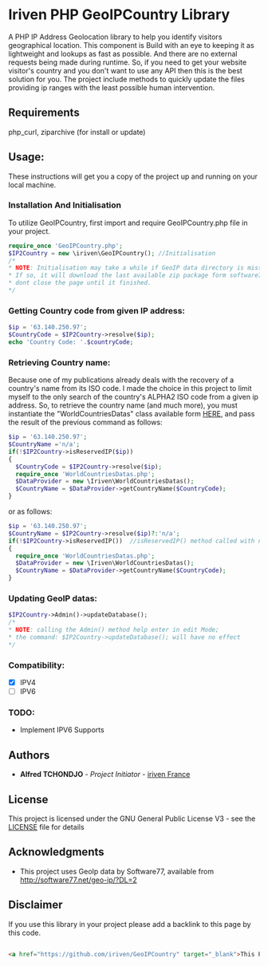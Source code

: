 # Iriven PHP GeoIPCountry Library

A PHP IP Address Geolocation library to help you identify visitors geographical location. 
This component is Build with an eye to keeping it as lightweight and lookups as fast as possible. 
And there are no external requests being made during runtime. So, if you need to get your website visitor's 
country and you don't want to use any API then this is the best solution for you.
The project include methods to quickly update the files providing ip ranges with the least possible human intervention.


## Requirements

php_curl, ziparchive (for install or update)

## Usage:

These instructions will get you a copy of the project up and running on your local machine. 

### Installation And Initialisation

To utilize GeoIPCountry, first import and require GeoIPCountry.php file in your project.

```php
require_once 'GeoIPCountry.php';
$IP2Country = new \iriven\GeoIPCountry(); //Initialisation
/* 
* NOTE: Initialisation may take a while if GeoIP data directory is missing or is corrupted (some files missing). 
* If so, it will download the last available zip package form software77 website and rebuild GeoIP data directory files,
* dont close the page until it finished.
*/
```

### Getting Country code from given IP address:

```php
$ip = '63.140.250.97';
$CountryCode = $IP2Country->resolve($ip);
echo 'Country Code: '.$countryCode;
```

### Retrieving Country name:

Because one of my publications already deals with the recovery of a country's name from its ISO code. 
I made the choice in this project to limit myself to the only search of the country's ALPHA2 ISO code from a given ip address. 
So, to retrieve the country name (and much more), you must instantiate the "WorldCountriesDatas" class available form [HERE](https://github.com/iriven/WorldCountriesDatas), 
and pass the result of the previous command as follows:

```php
$ip = '63.140.250.97';
$CountryName ='n/a';
if(!$IP2Country->isReservedIP($ip))
{
  $CountryCode = $IP2Country->resolve($ip);
  require_once 'WorldCountriesDatas.php';
  $DataProvider = new \Iriven\WorldCountriesDatas(); 
  $CountryName = $DataProvider->getCountryName($CountryCode);
}
```
or as follows:

```php
$ip = '63.140.250.97';
$CountryName = $IP2Country->resolve($ip)?:'n/a';
if(!$IP2Country->isReservedIP())  //isReservedIP() method called with no parameter
{
  require_once 'WorldCountriesDatas.php';
  $DataProvider = new \Iriven\WorldCountriesDatas(); 
  $CountryName = $DataProvider->getCountryName($CountryCode);
}
```

### Updating GeoIP datas:

```php
$IP2Country->Admin()->updateDatabase();
/*
* NOTE: calling the Admin() method help enter in edit Mode;
* the command: $IP2Country->updateDatabase(); will have no effect
*/
```

### Compatibility:

- [x] IPV4
- [ ] IPV6

### TODO:

- Implement IPV6 Supports

## Authors

* **Alfred TCHONDJO** - *Project Initiator* - [iriven France](https://www.facebook.com/Tchalf)

## License

This project is licensed under the GNU General Public License V3 - see the [LICENSE](LICENSE) file for details

## Acknowledgments

* This project uses GeoIp data by Software77, available from http://software77.net/geo-ip/?DL=2

## Disclaimer

If you use this library in your project please add a backlink to this page by this code.

```html

<a href="https://github.com/iriven/GeoIPCountry" target="_blank">This Project Uses Alfred's TCHONDJO GeoIPCountry PHP Library.</a>
```
